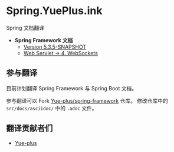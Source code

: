 # Spring.YuePlus.ink

Spring 文档翻译

- **Spring Framework 文档**
  + [Version 5.3.5-SNAPSHOT](http://spring.yueplus.ink/spring-framework/docs/current/reference/html/)
  + [Web Servlet -> 4. WebSockets](https://note.yueplus.ink/coding/Spring/Framework/WebServlet/4.WebSockets.html)

## 参与翻译

目前计划翻译 Spring Framework 与 Spring Boot 文档。

参与翻译可以 Fork [Yue-plus/spring-framework](https://github.com/Yue-plus/spring-framework) 仓库。
修改仓库中的 `src/docs/asciidoc/` 中的 `.adoc` 文件。

## 翻译贡献者们

- [Yue-plus](https://github.com/Yue-plus)
